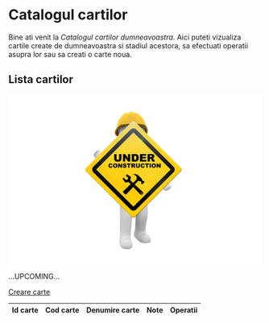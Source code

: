 <!-- #NOTE

    * page dedicated for books catalog

    * for Jinja fields processable @ server-side use `{% raw %} ... {% endraw %}` construction to remain in resulted HTML afer 1st compilation with mkdocs

 -->


# Catalogul cartilor

Bine ati venit la *Catalogul cartilor dumneavoastra*. Aici puteti vizualiza cartile create de dumneavoastra si stadiul acestora, sa efectuati operatii asupra lor sau sa creati o carte noua.




## Lista cartilor

![wip page](../pictures/under_maintenance.png)

...UPCOMING... <!--#FIXME drop me when finish -->


<!-- #TODO plan for this page

* table with all books
* hidden col with book ID
* Read Upd Del opers on each line
* global NEW book button

* for opers use small icons (from material library) with link text, NOT BUTTONS as could have ugly appearance

-->

[Creare carte](`http://<crt_server_name>/newb/`)

| Id carte | Cod carte | Denumire carte | Note | Operatii |
| -------- | --------- | -------------- | ---- | ------- |





